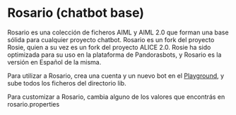 Rosario (chatbot base)
====================

Rosario es una colección de ficheros AIML y AIML 2.0 que forman una base sólida para cualquier proyecto chatbot. Rosario es un fork del proyecto Rosie, quien a su vez es un fork del proyecto ALICE 2.0. Rosie ha sido optimizada para su uso en la plataforma de Pandorasbots, y Rosario es la versión en Español de la misma. 

Para utilizar a Rosario, crea una cuenta y un nuevo bot en el [Playground](https://playground.pandorabots.com), y sube todos los ficheros del directorio lib. 

Para customizar a Rosario, cambia alguno de los valores que encontrás en rosario.properties